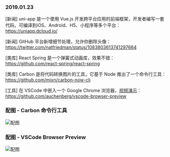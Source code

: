 ### 2019.01.23

[新闻] uni-app 是一个使用 Vue.js 开发跨平台应用的前端框架，开发者编写一套代码，可编译到iOS、Android、H5、小程序等多个平台：<https://uniapp.dcloud.io/> 

[新闻] GitHub 平台新增细节处理，允许你删除头像：<https://twitter.com/natfriedman/status/1083803613741297664> 

[类库] React Spring 是一个弹簧式动画库，效果不错：<https://github.com/react-spring/react-spring> 

[类库] Carbon 是将代码转换图片的工具，它基于 Node 推出了一个命令行工具：<https://github.com/mixn/carbon-now-cli> 

[工具] 在 VSCode 中嵌入一个 Google Chrome 浏览器，[视频演示](https://twitter.com/i/status/1087508399732883456)：<https://github.com/auchenberg/vscode-browser-preview> 

### 配图 - Carbon 命令行工具
![配图](https://raw.githubusercontent.com/mixn/carbon-now-cli/master/static/clipboard-demo.gif)

### 配图 - VSCode Browser Preview
![配图](https://raw.githubusercontent.com/mixn/carbon-now-cli/master/static/clipboard-demo.gif)
